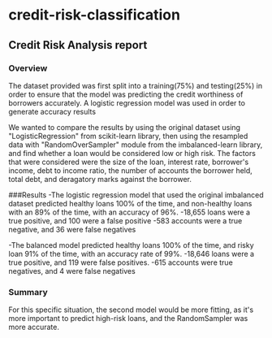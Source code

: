 # credit-risk-classification

## Credit Risk Analysis report

### Overview
The dataset provided was first split into a training(75%) and testing(25%) in order to ensure that the model was predicting the credit worthiness of borrowers accurately. A logistic regression model was used in order to generate accuracy results

We wanted to compare the results by using the original dataset using "LogisticRegression" from scikit-learn library, then using the resampled data with "RandomOverSampler" module from the imbalanced-learn library, and find whether a loan would be considered low or high risk. The factors that were considered were the size of the loan, interest rate, borrower's income, debt to income ratio, the number of accounts the borrower held, total debt, and deragatory marks against the borrower.

###Results
-The logistic regression model that used the original imbalanced dataset predicted healthy loans 100% of the time, and non-healthy loans with an 89% of the time, with an accuracy of 96%.
-18,655 loans were a true positive, and 100 were a false positive
-583 accounts were a true negative, and 36 were false negatives

-The balanced model predicted healthy loans 100% of the time, and risky loan 91% of the time, with an accuracy rate of 99%. 
-18,646 loans were a true positive, and 119 were false positives.
-615 accounts were true negatives, and 4 were false negatives

### Summary
For this specific situation, the second model would be more fitting, as it's more important to predict high-risk loans, and the RandomSampler was more accurate. 
